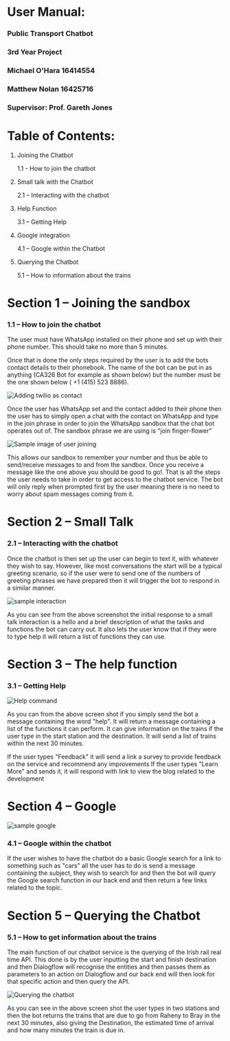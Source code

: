# User Manual:

### Public Transport Chatbot

### 3rd Year Project

### Michael O&#39;Hara 16414554

### Matthew Nolan 16425716

### Supervisor: Prof. Gareth Jones

# Table of Contents:

1. Joining the Chatbot

    1.1 - How to join the chatbot

2. Small talk with the Chatbot
    
    2.1 – Interacting with the chatbot

3. Help Function

    3.1 – Getting Help

4. Google integration

    4.1 – Google within the Chatbot

5. Querying the Chatbot

    5.1 – How to information about the trains

# Section 1 – Joining the sandbox

### 1.1 – How to join the chatbot

The user must have WhatsApp installed on their phone and set up with their phone number. This should take no more than 5 minutes.

Once that is done the only steps required by the user is to add the bots contact details to their phonebook. The name of the bot can be put in as anything (CA326 Bot for example as shown below) but the number must be the one shown below ( +1 (415) 523 8886).

![Adding twilio as contact](user_manual/user_manual_images/contact.jpg)

Once the user has WhatsApp set and the contact added to their phone then the user has to simply open a chat with the contact on WhatsApp and type in the join phrase in order to join the WhatsApp sandbox that the chat bot operates out of. The sandbox phrase we are using is &quot;join finger-flower&quot;

![Sample image of user joining](user_manual/user_manual_images/join.PNG)


This allows our sandbox to remember your number and thus be able to send/receive messages to and from the sandbox. Once you receive a message like the one above you should be good to go!. That is all the steps the user needs to take in order to get access to the chatbot service. The bot will only reply when prompted first by the user meaning there is no need to worry about spam messages coming from it.

# Section 2 – Small Talk

### 2.1 – Interacting with the chatbot

Once the chatbot is then set up the user can begin to text it, with whatever they wish to say. However, like most conversations the start will be a typical greeting scenario, so if the user were to send one of the numbers of greeting phrases we have prepared then it will trigger the bot to respond in a similar manner.

![sample interaction](user_manual/user_manual_images/greeting.jpg)

As you can see from the above screenshot the initial response to a small talk interaction is a hello and a brief description of what the tasks and functions the bot can carry out. It also lets the user know that if they were to type help it will return a list of functions they can use.



# Section 3 – The help function

### 3.1 – Getting Help

![Help command](user_manual/user_manual_images/help_command.jpg)

As you can from the above screen shot if you simply send the bot a message containing the word &quot;help&quot;. It will return a message containing a list of the functions it can perform. It can give information on the trains if the user type in the start station and  the destination. It will send a list of  trains within the next 30 minutes.

If the user types &quot;Feedback&quot; it will send a link a survey to provide feedback on the service and recommend any improvements If the user types &quot;Learn More&quot; and sends it, it will respond with link to view the blog related to the development

# Section 4 – Google

![sample google](user_manual/user_manual_images/google_search.jpg)

### 4.1 – Google within the chatbot





















If the user wishes to have the chatbot do a basic Google search for a link to something such as  &quot;cars&quot; all the user has to do is send a message containing the subject, they wish to search for and then the bot will query the Google search function in our back end and then return a few links related to the  topic.

# Section 5 – Querying the Chatbot

### 5.1 – How to get information about the trains

The main function of our chatbot service is the querying of the Irish rail real time API. This done is by the user inputting the start and finish destination and then Dialogflow will recognise the entities and then passes them as parameters to an action on Dialogflow and our back end will then look for that specific action and then query the API.

![Querying the chatbot](user_manual/user_manual_images/API_query.jpg)

As you can see in the above screen shot the user types in two stations and then the bot returns the trains that are due to go from Raheny to Bray in the next 30 minutes, also giving the Destination, the estimated time of arrival and how many minutes the train is due in.